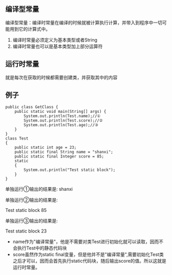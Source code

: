 ## 编译型常量
编译型常量：编译时常量在编译的时候就被计算执行计算，并带入到程序中一切可能用到它的计算式中。

1. 编译时常量必须定义为基本类型或者String
2. 编译时常量也可以是基本类型加上部分运算符
## 运行时常量
就是每次在获取的时候都需要创建类，并获取其中的内容
## 例子
```
public class GetClass { 
    public static void main(String[] args) { 
        System.out.println(Test.name);//① 
        System.out.println(Test.score);//② 
        System.out.println(Test.age);//③ 
    } 
} 
class Test 
{ 
    public static int age = 23; 
    public static final String name = "shanxi"; 
    public static final Integer score = 85; 
    static  
    { 
        System.out.println("Test static block"); 
    } 
}
```
单独运行①输出的结果是: shanxi

单独运行②输出的结果是: 

Test static block
85

单独运行③输出的结果是:

Test static block
23


- name作为"编译常量"，他是不需要对类Test进行初始化就可以读取，因而不会执行Test中的静态代码块
- score虽然作为static final变量，但是他并不是"编译常量",需要初始化Test类之后才可以，因而会首先执行static代码块，随后输出score的值。所以这就是运行时常量。
